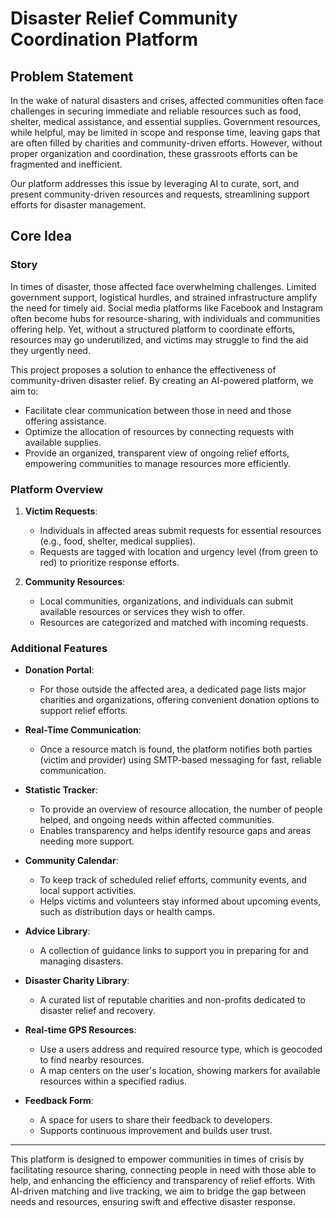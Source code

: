 # Disaster Relief Community Coordination Platform

## Problem Statement

In the wake of natural disasters and crises, affected communities often face challenges in securing immediate and reliable resources such as food, shelter, medical assistance, and essential supplies. Government resources, while helpful, may be limited in scope and response time, leaving gaps that are often filled by charities and community-driven efforts. However, without proper organization and coordination, these grassroots efforts can be fragmented and inefficient.

Our platform addresses this issue by leveraging AI to curate, sort, and present community-driven resources and requests, streamlining support efforts for disaster management.

## Core Idea

### Story

In times of disaster, those affected face overwhelming challenges. Limited government support, logistical hurdles, and strained infrastructure amplify the need for timely aid. Social media platforms like Facebook and Instagram often become hubs for resource-sharing, with individuals and communities offering help. Yet, without a structured platform to coordinate efforts, resources may go underutilized, and victims may struggle to find the aid they urgently need.

This project proposes a solution to enhance the effectiveness of community-driven disaster relief. By creating an AI-powered platform, we aim to:

- Facilitate clear communication between those in need and those offering assistance.
- Optimize the allocation of resources by connecting requests with available supplies.
- Provide an organized, transparent view of ongoing relief efforts, empowering communities to manage resources more efficiently.

### Platform Overview

1. **Victim Requests**:
   - Individuals in affected areas submit requests for essential resources (e.g., food, shelter, medical supplies).
   - Requests are tagged with location and urgency level (from green to red) to prioritize response efforts.

2. **Community Resources**:
   - Local communities, organizations, and individuals can submit available resources or services they wish to offer.
   - Resources are categorized and matched with incoming requests.

### Additional Features

- **Donation Portal**:
  - For those outside the affected area, a dedicated page lists major charities and organizations, offering convenient donation options to support relief efforts.

- **Real-Time Communication**:
  - Once a resource match is found, the platform notifies both parties (victim and provider) using SMTP-based messaging for fast, reliable communication.

- **Statistic Tracker**:
  - To provide an overview of resource allocation, the number of people helped, and ongoing needs within affected communities.
  - Enables transparency and helps identify resource gaps and areas needing more support.

- **Community Calendar**:
  - To keep track of scheduled relief efforts, community events, and local support activities.
  - Helps victims and volunteers stay informed about upcoming events, such as distribution days or health camps.

- **Advice Library**:
  - A collection of guidance links to support you in preparing for and managing disasters.

- **Disaster Charity Library**:
  - A curated list of reputable charities and non-profits dedicated to disaster relief and recovery.

- **Real-time GPS Resources**:
   - Use a users address and required resource type, which is geocoded to find nearby resources.
   - A map centers on the user's location, showing markers for available resources within a specified radius.

- **Feedback Form**:
  - A space for users to share their feedback to developers.
  - Supports continuous improvement and builds user trust.

---

This platform is designed to empower communities in times of crisis by facilitating resource sharing, connecting people in need with those able to help, and enhancing the efficiency and transparency of relief efforts. With AI-driven matching and live tracking, we aim to bridge the gap between needs and resources, ensuring swift and effective disaster response.
